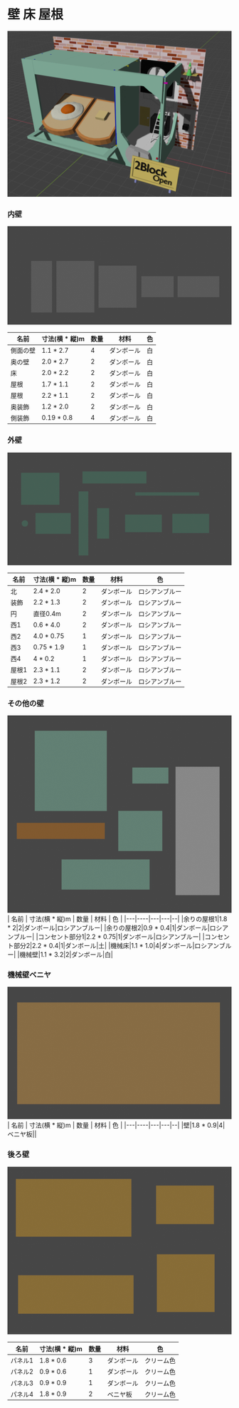 # 壁 床 屋根

![](img/look/view1.png)

### 内壁
![](img/2021-08-16_02-09.png)


| 名前 | 寸法(横 * 縦)m | 数量 | 材料 | 色 |
|---|----|---|---|--|
|側面の壁| 1.1 * 2.7| 4| ダンボール |白|
|奥の壁|2.0 * 2.7 |2 |ダンボール |白|
|床|2.0 * 2.2| 2 |ダンボール |白|
|屋根|1.7 * 1.1|2|ダンボール |白|
|屋根|2.2 * 1.1|2|ダンボール |白|
|奥装飾| 1.2 * 2.0| 2 | ダンボール |白|
|側装飾| 0.19 * 0.8| 4| ダンボール |白|



### 外壁
![](./img/2021-08-16_02-13.png)

| 名前 | 寸法(横 * 縦)m | 数量 | 材料 | 色 |
|---|----|---|---|--|
|北|2.4 * 2.0|2|ダンボール|ロシアンブルー|
|装飾|2.2 * 1.3|2|ダンボール|ロシアンブルー|
|円|直径0.4m|2|ダンボール|ロシアンブルー|
|西1|0.6 * 4.0|2|ダンボール|ロシアンブルー|
|西2|4.0 * 0.75|1|ダンボール|ロシアンブルー|
|西3|0.75 * 1.9|1|ダンボール|ロシアンブルー|
|西4|4 * 0.2|1|ダンボール|ロシアンブルー|
|屋根1|2.3 * 1.1|2|ダンボール|ロシアンブルー|
|屋根2|2.3 * 1.2|2|ダンボール|ロシアンブルー|


### その他の壁

![](./img/2021-08-16_04-11.png)
| 名前 | 寸法(横 * 縦)m | 数量 | 材料 | 色 |
|---|----|---|---|--|
|余りの屋根1|1.8 * 2|2|ダンボール|ロシアンブルー|
|余りの屋根2|0.9 * 0.4|1|ダンボール|ロシアンブルー|
|コンセント部分1|2.2 * 0.75|1|ダンボール|ロシアンブルー|
|コンセント部分2|2.2 * 0.4|1|ダンボール|土|
|機械床|1.1 * 1.0|4|ダンボール|ロシアンブルー|
|機械壁|1.1 * 3.2|2|ダンボール|白|

### 機械壁ベニヤ

![](./img/2021-08-16_02-16.png)
| 名前 | 寸法(横 * 縦)m | 数量 | 材料 | 色 |
|---|----|---|---|--|
|壁|1.8 * 0.9|4| ベニヤ板||


### 後ろ壁

![](./img/2021-08-16_02-17.png)

| 名前 | 寸法(横 * 縦)m | 数量 | 材料 | 色 |
|---|----|---|---|--|
|パネル1|1.8 * 0.6|3|ダンボール|クリーム色|
|パネル2|0.9 * 0.6|1|ダンボール|クリーム色|
|パネル3|0.9 * 0.9|1|ダンボール|クリーム色|
|パネル4|1.8 * 0.9|2|ベニヤ板|クリーム色|